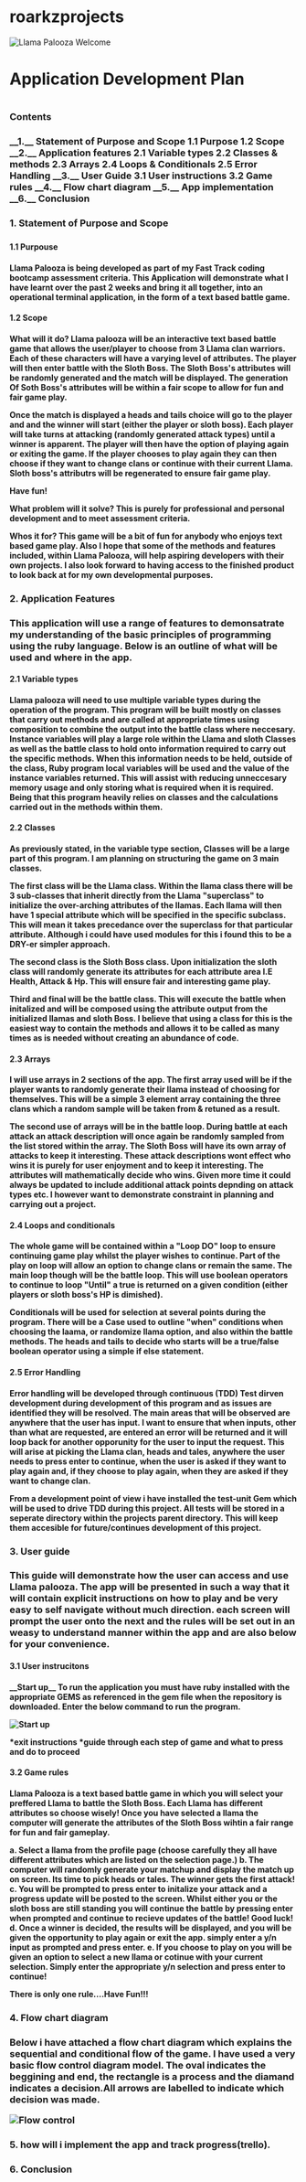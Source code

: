 # roarkzprojects
![Llama Palooza Welcome](/pictures/greeting1.PNG)

<h1>Application Development Plan<h1>

<h3>Contents<h3>
__1.__ Statement of Purpose and Scope
  1.1 Purpose
  1.2 Scope
__2.__ Application features
  2.1 Variable types
  2.2 Classes & methods
  2.3 Arrays
  2.4 Loops & Conditionals
  2.5 Error Handling
__3.__ User Guide
  3.1 User instructions
  3.2 Game rules
__4.__ Flow chart diagram
__5.__ App implementation
__6.__ Conclusion 

<h3>1. Statement of Purpose and Scope<h3>

<h4>1.1 Purpouse<h4>

Llama Palooza is being developed as part of my Fast Track coding bootcamp assessment criteria. This Application will demonstrate what I have learnt over the past 2 weeks and bring it all together, into an operational terminal application, in the form of a text based battle game.

<h4>1.2 Scope<h4>

What will it do? Llama palooza will be an interactive text based battle game that allows the user/player to choose
from 3 Llama clan warriors. Each of these characters will have a varying level of attributes. The player will then enter battle with the Sloth Boss. The Sloth Boss's attributes will be randomly generated and the match will be displayed. The generation Of Soth Boss's attributes will be within a fair scope to allow for fun and fair game play.

Once the match is displayed a heads and tails choice will go to the player and and the winner will start (either the player or sloth boss). Each player will take turns at attacking (randomly generated attack types) until a winner is apparent. The player will then have the option of playing again or exiting the game. If the player chooses to play again they can then choose if they want to change clans or continue with their current Llama. Sloth boss's attributrs will be regenerated to ensure fair game play.

__Have fun!__

__What problem will it solve?__ This is purely for professional and personal development and to meet assessment criteria.

Whos it for? This game will be a bit of fun for anybody who enjoys text based game play. Also I hope that some of the methods and features included, within Llama Palooza, will help aspiring developers with their own projects. I also look forward to having access to the finished product to look back at for my own developmental purposes.

<h3>2. Application Features <h3>

This application will use a range of features to demonsatrate my understanding of the basic principles of programming using the ruby language. Below is an outline of what will be used and where in the app.

<h4>2.1 Variable types<h4>
Llama palooza will need to use multiple variable types during the operation of the program. This program will be built mostly on classes that carry out methods and are called at appropriate times using composition to combine the output into the battle class where neccesary. Instance variables will play a large role within the Llama and sloth Classes as well as the battle class to hold onto information required to carry out the specific methods. When this information needs to be held, outside of the class, Ruby program local variables will be used and the value of the instance variables returned. This will assist with reducing unneccesary memory usage and only storing what is required when it is required. Being that this program heavily relies on classes and the calculations carried out in the methods within them.

<h4>2.2 Classes<h4>
As previously stated, in the variable type section, Classes will be a large part of this program. I am planning on structuring the game on 3 main classes. 

__The first class__ will be the Llama class. Within the llama class there will be 3 sub-classes that inherit directly from the Llama "superclass" to initialize the over-arching attributes of the llamas. Each llama will then have 1 special attribute which will be specified in the specific subclass. This will mean it takes precedance over the superclass for that particular attribute. Although i could have used modules for this i found this to be a DRY-er simpler approach.

__The second class__ is the Sloth Boss class. Upon initialization the sloth class will randomly generate its attributes for each attribute area I.E Health, Attack & Hp. This will ensure fair and interesting game play.

__Third and final__ will be the battle class. This will execute the battle when initalized and will be composed using the attribute output from the initialized llamas and sloth Boss. I believe that using a class for this is the easiest way to contain the methods and allows it to be called as many times as is needed without creating an abundance of code.

<h4>2.3 Arrays<h4>
I will use arrays in 2 sections of the app. The first array used will be if the player wants to randomly generate their llama instead of choosing for themselves. This will be a simple 3 element array containing the three clans which a random sample will be taken from & retuned as a result.

The second use of arrays will be in the battle loop. During battle at each attack an attack description will once again be randomly sampled from the list stored within the array. The Sloth Boss will have its own array of attacks to keep it interesting. These attack descriptions wont effect who wins it is purely for user enjoyment and to keep it interesting. The attributes will mathematically decide who wins. Given more time it could always be updated to include additional attack points depnding on attack types etc. I however want to demonstrate constraint in planning and carrying out a project.

<h4>2.4 Loops and conditionals<h4>
The whole game will be contained within a "Loop DO" loop to ensure continuing game play whilst the player wishes to continue. Part of the play on loop will allow an option to change clans or remain the same. The main loop though will be the battle loop. This will use boolean operators to continue to loop "Until" a true is returned on a given condition (either players or sloth boss's HP is dimished).

Conditionals will be used for selection at several points during the program. There will be a Case used to outline "when" conditions when choosing the laama, or randomize llama option, and also within the battle methods. The heads and tails to decide who starts will be a true/false boolean operator using a simple if else statement. 

<h4>2.5 Error Handling<h4>
Error handling will be developed through continuous (TDD) Test dirven development during development of this program and as issues are identified they will be resolved. The main areas that will be observed are anywhere that the user has input. I want to ensure that when inputs, other than what are requested, are entered an error will be returned and it will loop back for another opporunity for the user to input the request. This will arise at picking the Llama clan, heads and tales, anywhere the user needs to press enter to continue, when the user is asked if they want to play again and, if they choose to play again, when they are asked if they want to change clan.

From a development point of view i have installed the test-unit Gem which will be used to drive TDD during this project. All tests will be stored in a seperate directory within the projects parent directory. This will keep them accesible for future/continues development of this project.

<h3>3. User guide<h3>

This guide will demonstrate how the user can access and use Llama palooza. The app will be presented in such a way that it will contain explicit instructions on how to play and be very easy to self navigate without much direction. each screen will prompt the user onto the next and the rules will be set out in an weasy to understand manner within the app and are also below for your convenience.

<h4>3.1 User instrucitons<h4>
__Start up__
To run the application you must have ruby installed with the appropriate GEMS as referenced in the gem file when the repository is downloaded. Enter the below command to run the program.

![Start up](/pictures/startup.png)


*exit instructions
*guide through each step of game and what to press and do to proceed

<h4>3.2 Game rules<h4>
Llama Palooza is a text based battle game in which you will select your preffered Llama to battle the Sloth Boss.
Each Llama has different attributes so choose wisely! Once you have selected a llama the computer will generate the attributes of the Sloth Boss wihtin a fair range for fun and fair gameplay.

__a.__ Select a llama from the profile page (choose carefully they all have different attributes which are listed on the selection page.)
__b.__ The computer will randomly generate your matchup and display the match up on screen. Its time to pick heads or tales. The winner gets the first attack!
__c.__ You will be prompted to press enter to initalize your attack and a progress update will be posted to the screen. Whilst either you or the sloth boss are still standing you will continue the battle by pressing enter when prompted and continue to recieve updates of the battle! Good luck!
__d.__ Once a winner is decided, the results will be displayed, and you will be given the opportunity to play again or exit the app. simply enter a y/n input as prompted and press enter.
__e.__ If you choose to play on you will be given an option to select a new llama or cotinue with your current selection. Simply enter the appropriate y/n selection and press enter to continue!

__There is only one rule....Have Fun!!!__

<h3>4. Flow chart diagram<h3>

Below i have attached a flow chart diagram which explains the sequential and conditional flow of the game.
I have used a very basic flow control diagram model. The oval indicates the beggining and end, the rectangle is a process and the diamand indicates a decision.All arrows are labelled to indicate which decision was made.

![Flow control](/pictures/flowchart.PNG)

<h3>5. how will i implement the app and track progress(trello).<h3>

<h3>6. Conclusion<h3>

